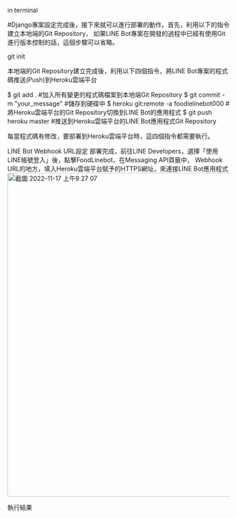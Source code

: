 in terminal

#Django專案設定完成後，接下來就可以進行部署的動作。首先，利用以下的指令建立本地端的Git Repository，
如果LINE Bot專案在開發的過程中已經有使用Git進行版本控制的話，這個步驟可以省略。

git init


本地端的Git Repository建立完成後，利用以下四個指令，將LINE Bot專案的程式碼推送(Push)到Heroku雲端平台

$ git add .  #加入所有變更的程式碼檔案到本地端Git Repository
$ git commit -m "your_message"  #儲存到硬碟中
$ heroku git:remote -a foodielinebot000  #將Heroku雲端平台的Git Repository切換到LINE Bot的應用程式
$ git push heroku master  #推送到Heroku雲端平台的LINE Bot應用程式Git Repository

每當程式碼有修改，要部署到Heroku雲端平台時，這四個指令都需要執行。


LINE Bot Webhook URL設定
部署完成，前往LINE Developers，選擇「使用LINE帳號登入」後，點擊FoodLinebot，在Messaging API頁籤中，
Webhook URL的地方，填入Heroku雲端平台賦予的HTTPS網址，來連接LINE Bot應用程式
<img width="735" alt="截圖 2022-11-17 上午9 27 07" src="https://user-images.githubusercontent.com/102644365/202331358-e564df39-6f03-458f-bbe2-3fde0457029f.png">


執行結果
